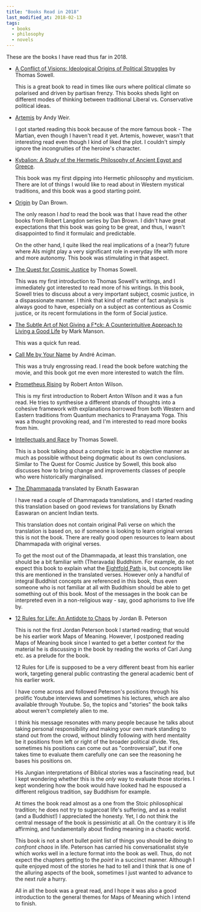 ```yaml
---
title: "Books Read in 2018"
last_modified_at: 2018-02-13
tags:
  - books
  - philosophy
  - novels
---
```


These are the books I have read thus far in 2018.

- [A Conflict of Visions: Ideological Origins of Political Struggles](https://www.goodreads.com/book/show/3047.A_Conflict_of_Visions) by Thomas Sowell.

  This is a great book to read in times like ours where political climate so
  polarised and driven by partisan frenzy. This books sheds light on different
  modes of thinking between traditional Liberal vs. Conservative political
  ideas.

- [Artemis](https://www.goodreads.com/book/show/34928122-artemis) by Andy Weir.

  I got started reading this book because of the more famous book - The Martian,
  even though I haven't read it yet. Artemis, however, wasn't that interesting
  read even though I kind of liked the plot. I couldn't simply ignore the
  incongruities of the heroine's character.

- [Kybalion: A Study of the Hermetic Philosophy of Ancient Egypt and Greece](https://www.goodreads.com/book/show/1363427.Kybalion).

  This book was my first dipping into Hermetic philosophy and mysticism. There
  are lot of things I would like to read about in Western mystical traditions,
  and this book was a good starting point.

- [Origin](https://www.goodreads.com/book/show/32283133-origin) by Dan Brown.

  The only reason I _had_ to read the book was that I have read the other books
  from Robert Langdon series by Dan Brown. I didn't have great expectations that
  this book was going to be great, and thus, I wasn't disappointed to find it
  formulaic and predictable.

  On the other hand, I quite liked the real implications of a (near?) future
  where AIs might play a very significant role in everyday life with more and
  more autonomy. This book was stimulating in that aspect.

- [The Quest for Cosmic Justice](https://www.goodreads.com/book/show/86312.The_Quest_for_Cosmic_Justice) by Thomas Sowell.

  This was my first introduction to Thomas Sowell's writings, and I immediately
  got interested to read more of his writings. In this book, Sowell tries to
  discuss about a very important subject, cosmic justice, in a dispassionate
  manner. I think that kind of matter of fact analysis is always good to have,
  especially on a subject as contentious as Cosmic justice, or its recent
  formulations in the form of Social justice.

- [The Subtle Art of Not Giving a F*ck: A Counterintuitive Approach to Living a Good Life](https://www.goodreads.com/book/show/28257707-the-subtle-art-of-not-giving-a-f-ck) by Mark Manson.

  This was a quick fun read.

- [Call Me by Your Name](https://www.goodreads.com/book/show/98687.Call_Me_by_Your_Name) by André
  Aciman.

  This was a truly engrossing read. I read the book before watching the movie,
  and this book got me even more interested to watch the film.

- [Prometheus Rising](https://www.goodreads.com/book/show/28597.Prometheus_Rising) by Robert Anton Wilson.

  This is my first introduction to Robert Anton Wilson and it was a fun read. He
  tries to synthesise a different strands of thoughts into a cohesive framework
  with explanations borrowed from both Western and Eastern traditions from
  Quantum mechanics to Pranayama Yoga. This was a thought provoking read, and
  I'm interested to read more books from him.

- [Intellectuals and
  Race](https://www.goodreads.com/book/show/16280863-intellectuals-and-race) by
  Thomas Sowell.

  This is a book talking about a complex topic in an objective manner as much as
  possible without being dogmatic about its own conclusions. Similar to The
  Quest for Cosmic Justice by Sowell, this book also discusses how to bring
  change and improvements classes of people who were historically marginalised.

- [The Dhammapada](https://www.goodreads.com/book/show/8763142-the-dhammapada) translated by Eknath Easwaran

  I have read a couple of Dhammapada translations, and I started reading this
  translation based on good reviews for translations by Eknath Easwaran on
  ancient Indian texts.

  This translation does not contain original Pali verse on which the translation
  is based on, so if someone is looking to learn original verses this is not the
  book. There are really good open resources to learn about Dhammapada with
  original verses.

  To get the most out of the Dhammapada, at least this translation, one should
  be a bit familiar with (Theravada) Buddhism. For example, do not expect this
  book to explain what the [Eightfold Path](https://en.wikipedia.org/wiki/Noble_Eightfold_Path)
  is, but concepts like this are mentioned in the translated verses. However
  only a handful of integral Buddhist concepts are referenced in this book, thus
  even someone who is not familiar at all with Buddhism should be able to get
  something out of this book. Most of the messages in the book can be
  interpreted even in a non-religious way - say, good aphorisms to live life by.

- [12 Rules for Life: An Antidote to Chaos](https://www.goodreads.com/book/show/30257963-12-rules-for-life) by Jordan B. Peterson

  This is not the first Jordan Peterson book I started reading; that would be
  his earlier work Maps of Meaning. However, I postponed reading Maps of Meaning
  book since I wanted to get a better context for the material he is discussing
  in the book by reading the works of Carl Jung etc. as a prelude for the book.
  
  12 Rules for Life is supposed to be a very different beast from his earlier
  work, targeting general public contrasting the general academic bent of his
  earlier work.
  
  I have come across and followed Peterson's positions through his prolific
  Youtube interviews and sometimes his lectures, which are also available
  through Youtube. So, the topics and "stories" the book talks about weren't
  completely alien to me.
  
  I think his message resonates with many people because he talks about taking
  personal responsibility and making your own mark standing to stand out from
  the crowd, without blindly following with herd mentality be it positions from
  left or right of the broader political divide. Yes, sometimes his positions
  can come out as "controversial", but if one takes time to evaluate them
  carefully one can see the reasoning he bases his positions on.
  
  His Jungian interpretations of Biblical stories was a fascinating read, but I
  kept wondering whether this is the _only_ way to evaluate those stories. I
  kept wondering how the book would have looked had he espoused a different
  religious tradition, say Buddhism for example.
  
  At times the book read almost as a one from the Stoic philosophical tradition;
  he does not try to sugarcoat life's suffering, and as a realist (and a
  Buddhist!) I appreciated the honesty. Yet, I do not think the central message
  of the book is pessimistic at all. On the contrary it is life affirming, and
  fundamentally about finding meaning in a chaotic world.
  
  This book is not a short bullet point list of things you should be doing to
  _confront chaos_ in life. Peterson has carried his conversationalist style
  which works well in a lecture format into the book as well. Thus, do not
  expect the chapters getting to the _point_ in a succinct manner. Although I
  quite enjoyed most of the stories he had to tell and I think that is one of
  the alluring aspects of the book, sometimes I just wanted to advance to the
  next _rule_ a hurry.
  
  All in all the book was a great read, and I hope it was also a good
  introduction to the general themes for Maps of Meaning which I intend to
  finish.

